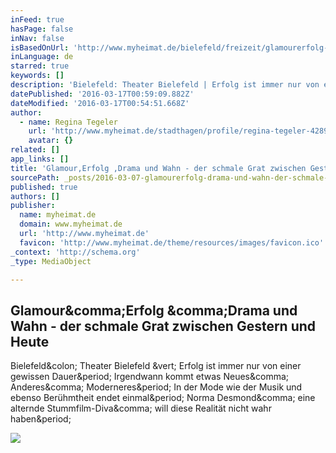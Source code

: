 ```yaml
---
inFeed: true
hasPage: false
inNav: false
isBasedOnUrl: 'http://www.myheimat.de/bielefeld/freizeit/glamourerfolg-drama-und-wahn-der-schmale-grat-zwischen-gestern-und-heute-d2674758.html'
inLanguage: de
starred: true
keywords: []
description: 'Bielefeld: Theater Bielefeld | Erfolg ist immer nur von einer gewissen Dauer. Irgendwann kommt etwas Neues, Anderes, Moderneres. In der Mode wie der Musik und ebenso Berühmtheit endet einmal. Norma Desmond, eine alternde Stummfilm-Diva, will diese Realität nicht wahr haben.'
datePublished: '2016-03-17T00:59:09.882Z'
dateModified: '2016-03-17T00:54:51.668Z'
author:
  - name: Regina Tegeler
    url: 'http://www.myheimat.de/stadthagen/profile/regina-tegeler-42895.html'
    avatar: {}
related: []
app_links: []
title: 'Glamour,Erfolg ,Drama und Wahn - der schmale Grat zwischen Gestern und Heute'
sourcePath: _posts/2016-03-07-glamourerfolg-drama-und-wahn-der-schmale-grat-zwischen-g.md
published: true
authors: []
publisher:
  name: myheimat.de
  domain: www.myheimat.de
  url: 'http://www.myheimat.de'
  favicon: 'http://www.myheimat.de/theme/resources/images/favicon.ico'
_context: 'http://schema.org'
_type: MediaObject

---
```

<article style=""><h1>Glamour&amp;comma;Erfolg &amp;comma;Drama und Wahn - der schmale Grat zwischen Gestern und Heute</h1><p>Bielefeld&amp;colon; Theater Bielefeld &amp;vert; Erfolg ist immer nur von einer gewissen Dauer&amp;period; Irgendwann kommt etwas Neues&amp;comma; Anderes&amp;comma; Moderneres&amp;period; In der Mode wie der Musik und ebenso Berühmtheit endet einmal&amp;period; Norma Desmond&amp;comma; eine alternde Stummfilm-Diva&amp;comma; will diese Realität nicht wahr haben&amp;period;</p><img src="http://media05.myheimat.de/2015/03/21/3434865_web.jpg" /></article>